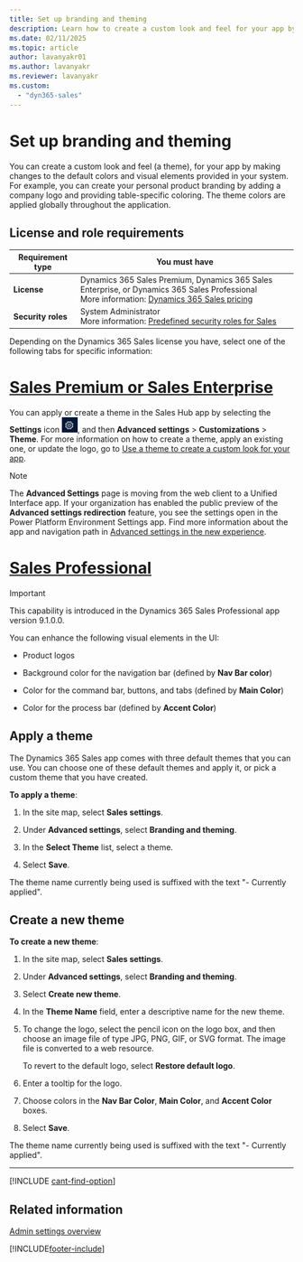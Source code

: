 ```yaml
---
title: Set up branding and theming
description: Learn how to create a custom look and feel for your app by making changes to the default colors and visual elements provided in your system.
ms.date: 02/11/2025
ms.topic: article
author: lavanyakr01
ms.author: lavanyakr
ms.reviewer: lavanyakr
ms.custom: 
  - "dyn365-sales"
---
```


# Set up branding and theming

You can create a custom look and feel (a theme), for your app by making changes to the default colors and visual elements provided in your system. For example, you can create your personal product branding by adding a company logo and providing table-specific coloring. The theme colors are applied globally throughout the application.

## License and role requirements

| Requirement type | You must have |
|-----------------------|---------|
| **License** | Dynamics 365 Sales Premium, Dynamics 365 Sales Enterprise, or Dynamics 365 Sales Professional <br>More information: [Dynamics 365 Sales pricing](https://dynamics.microsoft.com/sales/pricing/) |
| **Security roles** | System Administrator <br> More information: [Predefined security roles for Sales](security-roles-for-sales.md)|


Depending on the Dynamics 365 Sales license you have, select one of the following tabs for specific information:

# [Sales Premium or Sales Enterprise](#tab/sales)

You can apply or create a theme in the Sales Hub app by selecting the **Settings** icon ![Settings icon.](media/settings-icon.png "Settings icon"), and then **Advanced settings** > **Customizations** > **Theme**. For more information on how to create a theme, apply an existing one, or update the logo, go to [Use a theme to create a custom look for your app](/powerapps/maker/model-driven-apps/create-themes-organization-branding).
   > [!NOTE]
   > The **Advanced Settings** page is moving from the web client to a Unified Interface app. If your organization has enabled the public preview of the **Advanced settings redirection** feature, you see the settings open in the Power Platform Environment Settings app. Find more information about the app and navigation path in [Advanced settings in the new experience](advanced-settings-new-experience.md).

# [Sales Professional](#tab/salespro)

> [!IMPORTANT]
> This capability is introduced in the Dynamics 365 Sales Professional app version 9.1.0.0.

You can enhance the following visual elements in the UI:

-   Product logos

-   Background color for the navigation bar (defined by **Nav Bar color**)

-   Color for the command bar, buttons, and tabs (defined by **Main Color**)

-   Color for the process bar (defined by **Accent Color**)

## Apply a theme

The Dynamics 365 Sales app comes with three default themes that you can use. You can choose one of these default themes and apply it, or pick a custom theme that you have created.

**To apply a theme**:

1. In the site map, select **Sales settings**.

2. Under **Advanced settings**, select **Branding and theming**.

3. In the **Select Theme** list, select a theme. 

4. Select **Save**.

  The theme name currently being used is suffixed with the text "- Currently applied".

## Create a new theme

**To create a new theme**:

1.  In the site map, select **Sales settings**.

2.  Under **Advanced settings**, select **Branding and theming**.

3.  Select **Create new theme**.

4.  In the **Theme Name** field, enter a descriptive name for the new theme.

5.  To change the logo, select the pencil icon on the logo box, and then choose an image file of type JPG, PNG, GIF, or SVG format. The image file is converted to a web resource. 

    To revert to the default logo, select **Restore default logo**.

6.  Enter a tooltip for the logo.

7.  Choose colors in the **Nav Bar Color**, **Main Color**, and **Accent Color** boxes.

8.  Select **Save**.

  The theme name currently being used is suffixed with the text "- Currently applied".

---

[!INCLUDE [cant-find-option](../includes/cant-find-option.md)]

## Related information

[Admin settings overview](admin-settings-overview.md)  

[!INCLUDE[footer-include](../includes/footer-banner.md)]

